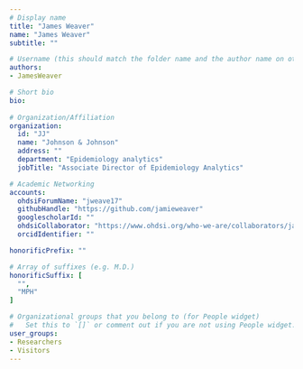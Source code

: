 ```yaml
---
# Display name
title: "James Weaver"
name: "James Weaver"
subtitle: ""

# Username (this should match the folder name and the author name on other pages)
authors:
- JamesWeaver

# Short bio
bio: 
      
# Organization/Affiliation
organization:
  id: "JJ"
  name: "Johnson & Johnson"
  address: ""
  department: "Epidemiology analytics"
  jobTitle: "Associate Director of Epidemiology Analytics"

# Academic Networking
accounts:
  ohdsiForumName: "jweave17"
  githubHandle: "https://github.com/jamieweaver"
  googlescholarId: ""
  ohdsiCollaborator: "https://www.ohdsi.org/who-we-are/collaborators/james-weaver/"
  orcidIdentifier: ""

honorificPrefix: ""

# Array of suffixes (e.g. M.D.)
honorificSuffix: [
  "",
  "MPH"
]

# Organizational groups that you belong to (for People widget)
#   Set this to `[]` or comment out if you are not using People widget.
user_groups:
- Researchers
- Visitors
---
```









